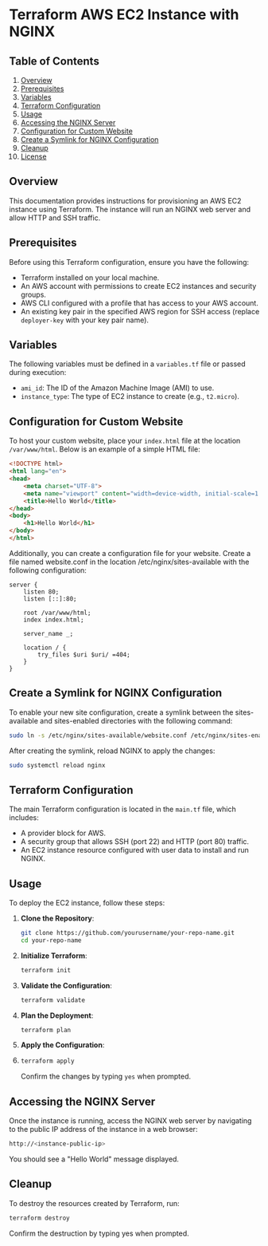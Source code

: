 # Terraform AWS EC2 Instance with NGINX

## Table of Contents
1. [Overview](#overview)
2. [Prerequisites](#prerequisites)
3. [Variables](#variables)
4. [Terraform Configuration](#terraform-configuration)
5. [Usage](#usage)
6. [Accessing the NGINX Server](#accessing-the-nginx-server)
7. [Configuration for Custom Website](#configuration-for-custom-website)
8. [Create a Symlink for NGINX Configuration](#create-a-symlink-for-nginx-configuration)
9. [Cleanup](#cleanup)
10. [License](#license)

## Overview

This documentation provides instructions for provisioning an AWS EC2 instance using Terraform. The instance will run an NGINX web server and allow HTTP and SSH traffic.

## Prerequisites

Before using this Terraform configuration, ensure you have the following:
- Terraform installed on your local machine.
- An AWS account with permissions to create EC2 instances and security groups.
- AWS CLI configured with a profile that has access to your AWS account.
- An existing key pair in the specified AWS region for SSH access (replace `deployer-key` with your key pair name).

## Variables

The following variables must be defined in a `variables.tf` file or passed during execution:
- `ami_id`: The ID of the Amazon Machine Image (AMI) to use.
- `instance_type`: The type of EC2 instance to create (e.g., `t2.micro`).

## Configuration for Custom Website

To host your custom website, place your `index.html` file at the location `/var/www/html`. Below is an example of a simple HTML file:

```html
<!DOCTYPE html>
<html lang="en">
<head>
    <meta charset="UTF-8">
    <meta name="viewport" content="width=device-width, initial-scale=1.0">
    <title>Hello World</title>
</head>
<body>
    <h1>Hello World</h1>
</body>
</html>
```

Additionally, you can create a configuration file for your website. Create a file named website.conf in the location /etc/nginx/sites-available with the following configuration:

```nginx
server {
    listen 80;
    listen [::]:80;

    root /var/www/html;
    index index.html;

    server_name _;

    location / {
        try_files $uri $uri/ =404;
    }
}
```

## Create a Symlink for NGINX Configuration
To enable your new site configuration, create a symlink between the sites-available and sites-enabled directories with the following command:

```bash
sudo ln -s /etc/nginx/sites-available/website.conf /etc/nginx/sites-enabled/
```

After creating the symlink, reload NGINX to apply the changes:

```bash
sudo systemctl reload nginx
```

## Terraform Configuration

The main Terraform configuration is located in the `main.tf` file, which includes:
- A provider block for AWS.
- A security group that allows SSH (port 22) and HTTP (port 80) traffic.
- An EC2 instance resource configured with user data to install and run NGINX.

## Usage

To deploy the EC2 instance, follow these steps:

1. **Clone the Repository**:

    ```bash
    git clone https://github.com/yourusername/your-repo-name.git
    cd your-repo-name
    ```

2. **Initialize Terraform**:

    ```bash
    terraform init
    ```

4. **Validate the Configuration**:
    ```bash
    terraform validate
    ```

5. **Plan the Deployment**:

    ```bash
    terraform plan
    ```

6. **Apply the Configuration**:
7. 
    ```bash
    terraform apply
    ```
    
   Confirm the changes by typing `yes` when prompted.


## Accessing the NGINX Server

Once the instance is running, access the NGINX web server by navigating to the public IP address of the instance in a web browser:

```bash
http://<instance-public-ip>
```

You should see a "Hello World" message displayed.


## Cleanup
To destroy the resources created by Terraform, run:

```bash
terraform destroy
```

Confirm the destruction by typing yes when prompted.
